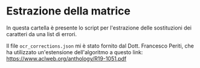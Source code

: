 # Estrazione della matrice
In questa cartella è presente lo script per l'estrazione delle sostituzioni dei caratteri da una list di errori.

Il file ```ocr_corrections.json``` mi è stato fornito dal Dott. Francesco Periti, che ha utilizzato un'estensione dell'algoritmo a questo link: https://www.aclweb.org/anthology/R19-1051.pdf